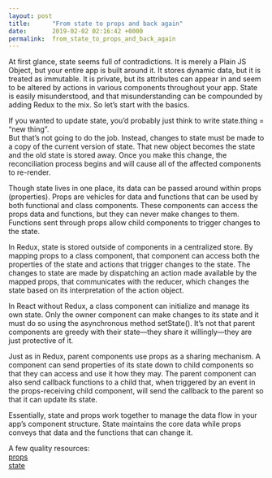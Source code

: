 ```yaml
---
layout: post
title:      "From state to props and back again"
date:       2019-02-02 02:16:42 +0000
permalink:  from_state_to_props_and_back_again
---
```



At first glance, state seems full of contradictions. It is merely a Plain JS Object, but your entire app is built around it. It stores dynamic data, but it is treated as immutable. It is private, but its attributes can appear in and seem to be altered by actions in various components throughout your app. State is easily misunderstood, and that misunderstanding can be compounded by adding Redux to the mix. So let’s start with the basics.

If you wanted to update state, you’d probably just think to write state.thing = “new thing”.  
But that’s not going to do the job. Instead, changes to state must be made to a copy of the current version of state.  That new object becomes the state and the old state is stored away. Once you make this change, the reconciliation process begins and will cause all of the affected   components to re-render.

Though state lives in one place, its data can be passed around within props (properties). Props are vehicles for data and functions that can be used by both functional and class components.
These components can access the props data and functions, but they can never make changes to them. Functions sent through props allow child components to trigger changes to the state. 

In Redux, state is stored outside of components in a centralized store. By mapping props to a class component, that component can access both the properties of the state and actions that trigger changes to the state. The changes to state are made by dispatching an action made available by the mapped props, that communicates with the reducer, which changes the state based on its interpretation of the action object.

In React without Redux, a class component can initialize and manage its own state. Only the owner component can make changes to its state and it must do so using the asynchronous method setState(). It’s not that parent components are greedy with their state—they share it willingly—they are just protective of it. 

Just as in Redux, parent components use props as a sharing mechanism. A component can send properties of its state down to child components so that they can access and use it how they may. The parent component can also send callback functions to a child that, when triggered by an event in the props-receiving child component, will send the callback to the parent so that it can update its state. 

Essentially, state and props work together to manage the data flow in your app’s component structure. State maintains the core data while props conveys that data and the functions that can change it.

A few quality resources:                                                                                                                                                                                          
[props](https://reactjs.org/docs/components-and-props.html)                                                                                                                 
[state](https://reactjs.org/docs/state-and-lifecycle.html)



